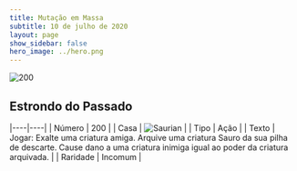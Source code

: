```yaml
---
title: Mutação em Massa
subtitle: 10 de julho de 2020
layout: page
show_sidebar: false
hero_image: ../hero.png
---
```


![200](https://cdn.keyforgegame.com/media/card_front/pt/479_200_7PW589CCHXV3_pt.png)

## Estrondo do Passado

|----|----|
| Número | 200 |
| Casa | ![Saurian](https://archonarcana.com/images/thumb/9/9e/Saurian_P.png/22px-Saurian_P.png "Sauro") |
| Tipo | Ação |
| Texto | Jogar: Exalte uma criatura amiga. Arquive uma criatura Sauro da sua pilha de descarte. Cause dano a uma criatura inimiga igual ao poder da criatura arquivada. |
| Raridade | Incomum |
